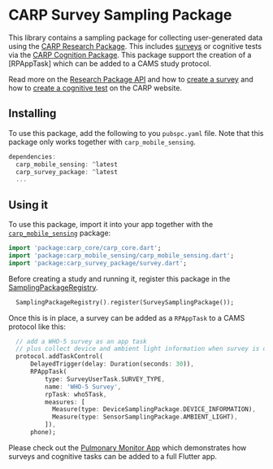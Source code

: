 # CARP Survey Sampling Package

This library contains a sampling package for collecting user-generated data using the [CARP Research Package](https://carp.cachet.dk/research-package/). This includes [surveys](https://carp.cachet.dk/creating-a-survey/) or cognitive tests via the [CARP Cognition Package](https://carp.cachet.dk/cognition-package/).
This package support the creation of a [RPAppTask] which can be added to a CAMS study protocol.

Read more on the [Research Package API](https://carp.cachet.dk/research-package-api/) and how to [create a survey](https://carp.cachet.dk/creating-a-survey/) and how to [create a cognitive test](https://carp.cachet.dk/creating-cognitive-tests/) on the CARP website.

## Installing

To use this package, add the following to you `pubspc.yaml` file. Note that
this package only works together with `carp_mobile_sensing`.

`````dart
dependencies:
  carp_mobile_sensing: ^latest
  carp_survey_package: ^latest
  ...
`````

## Using it

To use this package, import it into your app together with the
[`carp_mobile_sensing`](https://pub.dartlang.org/packages/carp_mobile_sensing) package:

`````dart
import 'package:carp_core/carp_core.dart';
import 'package:carp_mobile_sensing/carp_mobile_sensing.dart';
import 'package:carp_survey_package/survey.dart';
`````

Before creating a study and running it, register this package in the
[SamplingPackageRegistry](https://pub.dartlang.org/documentation/carp_mobile_sensing/latest/runtime/SamplingPackageRegistry.html).

`````dart
  SamplingPackageRegistry().register(SurveySamplingPackage());
`````

Once this is in place, a survey can be added as a `RPAppTask` to a CAMS protocol like this:

```dart
  // add a WHO-5 survey as an app task
  // plus collect device and ambient light information when survey is done
  protocol.addTaskControl(
      DelayedTrigger(delay: Duration(seconds: 30)),
      RPAppTask(
          type: SurveyUserTask.SURVEY_TYPE,
          name: 'WHO-5 Survey',
          rpTask: who5Task,
          measures: [
            Measure(type: DeviceSamplingPackage.DEVICE_INFORMATION),
            Measure(type: SensorSamplingPackage.AMBIENT_LIGHT),
          ]),
      phone);
````

Please check out the [Pulmonary Monitor App](https://github.com/cph-cachet/pulmonary_monitor_app) which demonstrates how surveys and cognitive tasks can be added to a full Flutter app.
